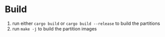 # Build

1. run either `cargo build` or `cargo build --release` to build the partitions
2. run `make -j` to build the partition images
